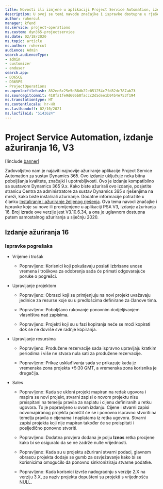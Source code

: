 ```yaml
---
title: Novosti ili izmjene u aplikaciji Project Service Automation, izdanje ažuriranja 16, V3
description: U ovoj se temi navode značajke i ispravke dostupne u rješenju Project Service Automation, izdanje ažuriranja 16, V3.
author: ruhercul
manager: kfend
ms.service: project-operations
ms.custom: dyn365-projectservice
ms.date: 02/18/2020
ms.topic: article
ms.author: ruhercul
audience: Admin
search.audienceType:
- admin
- customizer
- enduser
search.app:
- D365CE
- D365PS
- ProjectOperations
ms.openlocfilehash: 882ee6c25e5d88db22e051254c7fd82dc787ab73
ms.sourcegitcommit: 418fa1fe9d605b8faccc2d5dee1b04b4e753f194
ms.translationtype: HT
ms.contentlocale: hr-HR
ms.lasthandoff: 02/10/2021
ms.locfileid: "5143624"
---
```

# <a name="project-service-automation-update-release-16-v3"></a>Project Service Automation, izdanje ažuriranja 16, V3

[!include [banner](../includes/psa-now-project-operations.md)]

Zadovoljstvo nam je najaviti najnovije ažuriranje aplikacije Project Service Automation za sustav Dynamics 365. Ovo izdanje uključuje neka bitna poboljšanja kvalitete, značajki i upotrebljivosti.  Ovo je izdanje kompatibilno sa sustavom Dynamics 365 9.x. Kako biste ažurirali ovo izdanje, posjetite stranicu Centra za administratore za sustav Dynamics 365 s rješenjima na mreži, kako biste instalirali ažuriranje. Dodatne informacije potražite u članku [Instaliranje i ažuriranje željenog rješenja](https://docs.microsoft.com/dynamics365/project-service/upgrade-psa-home-page).
Ova tema navodi značajke i ispravke koje su nove ili promijenjene u aplikaciji PSA V3, izdanje ažuriranja 16. Broj izrade ove verzije jest V3.10.6.34, a ona je uglavnom dostupna putem samostalnog ažuriranja u siječnju 2020.


## <a name="update-release-16"></a>Izdanje ažuriranja 16

### <a name="bug-fixes"></a>Ispravke pogrešaka

-   Vrijeme i trošak

    -   Popravljeno: Korisnici koji pokušavaju poslati izbrisane unose vremena i troškova za odobrenja sada će primati odgovarajuće poruke o pogrešci.

-   Upravljanje projektom

    -   Popravljeno: Obrasci koji se primjenjuju na novi projekt uvažavaju jedinice za resurse koje su u predlošcima definirane za članove tima.

    -   Popravljeno: Poboljšano rukovanje ponovnim dodjeljivanjem vlasništva nad zapisima.

    -   Popravljeno: Projekti koji su u fazi kopiranja neće se moći kopirati dok se ne dovrše sve radnje kopiranja.

-   Upravljanje resursima

    -   Popravljeno: Produžene rezervacije sada ispravno upravljaju kratkim periodima i više ne stvara nula sati za produžene rezervacije.

    -   Popravljeno: Prikaz usklađivanja sada se prikazuje kada je vremenska zona projekta +5:30 GMT, a vremenska zona korisnika je drugačija.

-   Sales

    -   Popravljeno: Kada se ukloni projekt mapiran na redak ugovora i mapira se novi projekt, stvarni zapisi o novom projektu nisu preispitani na temelju pravila za naplatu i cijenu definiranih u retku ugovora. To je popravljeno u ovom izdanju. Cijene i stvarni zapisi novomapiranog projekta poništit će se i ponovno ispravno stvoriti na temelju pravila o cijenama i naplatama iz retka ugovora. Stvarni zapisi projekta koji nije mapiran također će se preispitati i posljedično ponovno stvoriti.

    -   Popravljeno: Dodatna provjera dodana je polju **Iznos** retka procjene kako bi se osiguralo da se ne zadrže nulte vrijednosti.

    -   Popravljeno: Kada su u projektu ažurirani stvarni podaci, glavnom obrascu projekta dodaje se gumb za osvježavanje kako bi se korisnicima omogućilo da ponovno sinkroniziraju stvarne podatke.

    -   Popravljeno: Kada korisnici izvrše nadogradnju s verzije 2.X na verziju 3.X, za naziv projekta dopušteni su projekti s vrijednošću NULL.

